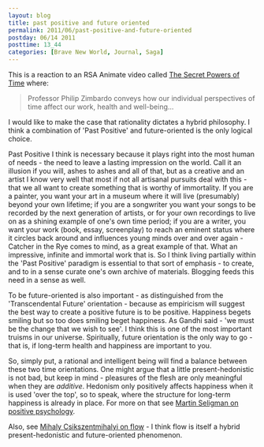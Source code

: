 ```yaml
---
layout: blog
title: past positive and future oriented
permalink: 2011/06/past-positive-and-future-oriented
postday: 06/14 2011
posttime: 13_44
categories: [Brave New World, Journal, Saga]
---
```


This is a reaction to an RSA Animate video called <a href="http://www.youtube.com/watch?v=A3oIiH7BLmg">The Secret Powers of Time</a> where:

<blockquote>Professor Philip Zimbardo conveys how our individual perspectives of time affect our work, health and well-being...</blockquote>

I would like to make the case that rationality dictates a hybrid philosophy. I think a combination of 'Past Positive' and future-oriented is the only logical choice.

Past Positive I think is necessary because it plays right into the most human of needs - the need to leave a lasting impression on the world. Call it an illusion if you will, ashes to ashes and all of that, but as a creative and an artist I know very well that most if not all artisanal pursuits deal with this - that we all want to create something that is worthy of immortality. If you are a painter, you want your art in a museum where it will live (presumably) beyond your own lifetime; if you are a songwriter you want your songs to be recorded by the next generation of artists, or for your own recordings to live on as a shining example of one's own time period; if you are a writer, you want your work (book, essay, screenplay) to reach an eminent status where it circles back around and influences young minds over and over again - Catcher in the Rye comes to mind, as a great example of that. What an impressive, infinite and immortal work that is. So I think living partially within the 'Past Positive' paradigm is essential to that sort of emphasis - to create, and to in a sense curate one's own archive of materials. Blogging feeds this need in a sense as well.

To be future-oriented is also important - as distinguished from the 'Transcendental Future' orientation - because as empiricism will suggest the best way to create a positive future is to be positive. Happiness begets smiling but so too does smiling beget happiness. As Gandhi said - 'we must be the change that we wish to see'. I think this is one of the most important truisms in our universe. Spiritually, future orientation is the only way to go - that is, if long-term health and happiness are important to you.

So, simply put, a rational and intelligent being will find a balance between these two time orientations. One might argue that a little present-hedonistic is not bad, but keep in mind - pleasures of the flesh are only meaningful when they are <em>additive</em>. Hedonism only positively affects happiness when it is used 'over the top', so to speak, where the structure for long-term happiness is already in place. For more on that see <a href="http://www.ted.com/talks/martin_seligman_on_the_state_of_psychology.html">Martin Seligman on positive psychology</a>.

Also, see <a href="http://www.ted.com/talks/lang/eng/mihaly_csikszentmihalyi_on_flow.html">Mihaly Csikszentmihalyi on flow</a> - I think flow is itself a hybrid present-hedonistic and future-oriented phenomenon.
